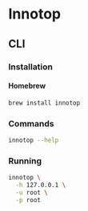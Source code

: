 # Innotop

## CLI

### Installation

#### Homebrew

```sh
brew install innotop
```

### Commands

```sh
innotop --help
```

### Running

```sh
innotop \
  -h 127.0.0.1 \
  -u root \
  -p root
```
